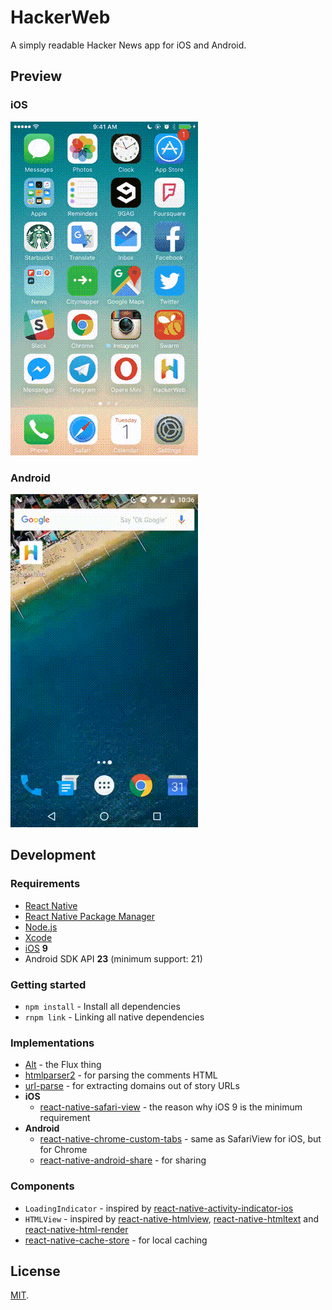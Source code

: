 HackerWeb
===

A simply readable Hacker News app for iOS and Android.



Preview
---

### iOS

![Preview on iOS](media/hackerweb-preview-ios.gif)

### Android

![Preview on Android](media/hackerweb-preview-android.gif)

Development
---

### Requirements

- [React Native](https://facebook.github.io/react-native/)
- [React Native Package Manager](https://github.com/rnpm/rnpm)
- [Node.js](https://nodejs.org/)
- [Xcode](https://developer.apple.com/xcode/)
- [iOS](https://www.apple.com/ios/) **9**
- Android SDK API **23** (minimum support: 21)

### Getting started

- `npm install` - Install all dependencies
- `rnpm link` - Linking all native dependencies

### Implementations

- [Alt](http://alt.js.org/) - the Flux thing
- [htmlparser2](https://github.com/fb55/htmlparser2) - for parsing the comments HTML
- [url-parse](https://github.com/unshiftio/url-parse) - for extracting domains out of story URLs
- **iOS**
  - [react-native-safari-view](https://github.com/naoufal/react-native-safari-view) - the reason why iOS 9 is the minimum requirement
- **Android**
  - [react-native-chrome-custom-tabs](https://github.com/dstaley/react-native-chrome-custom-tabs) - same as SafariView for iOS, but for Chrome
  - [react-native-android-share](https://github.com/haydenth/react-native-android-share) - for sharing

### Components

- `LoadingIndicator` - inspired by [react-native-activity-indicator-ios](https://github.com/pwmckenna/react-native-activity-indicator-ios)
- `HTMLView` - inspired by [react-native-htmlview](https://github.com/jsdf/react-native-htmlview), [react-native-htmltext](https://github.com/siuying/react-native-htmltext) and [react-native-html-render](https://github.com/soliury/react-native-html-render)
- [react-native-cache-store](https://github.com/cheeaun/react-native-cache-store) - for local caching



License
---

[MIT](http://cheeaun.mit-license.org/).
